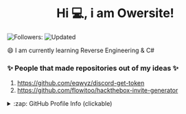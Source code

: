 <h1 align="center">Hi 💻, i am Owersite!</h1>

![Followers:](https://img.shields.io/github/followers/owersite?style=for-the-badge&color=blue)
![Updated](https://badges.pufler.dev/updated/Owersite/Owersite?style=for-the-badge&color=blue&logo=github&label=Profile+Updated)

😄 I am currently learning Reverse Engineering & C#


### ✨ People that made repositories out of my ideas ✨
1. https://github.com/eqwyz/discord-get-token
2. https://github.com/flowitoo/hackthebox-invite-generator

<details>
  <summary>:zap: GitHub Profile Info (clickable) </summary>
  <h1 align="center">Profile Status</h1>
  <details>
    <summary>:zap: Languages (clickabe) </summary>
  <img align="center" alt="Most used languages" src="https://github-readme-stats.vercel.app/api/top-langs/?username=Owersite&layout=compact&langs_count=4)](https://github.com/anuraghazra/github-readme-stats)" />
    </details>
  
  <details>
    <summary>:zap: GitHub Status (clickable)</summary>
  <img align="center" alt="My GitHub Stats" src="https://github-readme-stats.codestackr.vercel.app/api?username=Owersite&show_icons=true&theme=default&hide_border=true" />
</details>
